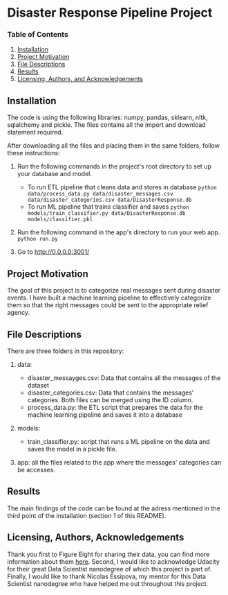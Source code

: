 # Disaster Response Pipeline Project

### Table of Contents

1. [Installation](#installation)
2. [Project Motivation](#motivation)
3. [File Descriptions](#files)
4. [Results](#results)
5. [Licensing, Authors, and Acknowledgements](#licensing)

## Installation <a name="installation"></a>

The code is using the following libraries: numpy, pandas, sklearn, nltk, sqlalchemy and pickle. The files contains all the import and download statement required.

After downloading all the files and placing them in the same folders, follow these instructions:

1. Run the following commands in the project's root directory to set up your database and model.

    - To run ETL pipeline that cleans data and stores in database
        `python data/process_data.py data/disaster_messages.csv data/disaster_categories.csv data/DisasterResponse.db`
    - To run ML pipeline that trains classifier and saves
        `python models/train_classifier.py data/DisasterResponse.db models/classifier.pkl`

2. Run the following command in the app's directory to run your web app.
    `python run.py`

3. Go to http://0.0.0.0:3001/

## Project Motivation<a name="motivation"></a>

The goal of this project is to categorize real messages sent during disaster events. I have built a machine learning pipeline to effectively categorize them so that the right messages could be sent to the appropriate relief agency.

## File Descriptions <a name="files"></a>

There are three folders in this repository:

1. data: 
    - disaster_messayges.csv: Data that contains all the messages of the dataset
    - disaster_categories.csv: Data that contains the messages' categories. Both files can be merged using the ID column.
    - process_data.py: the ETL script that prepares the data for the machine learning pipeline and saves it into a database
    
2. models:
    - train_classifier.py: script that runs a ML pipeline on the data and saves the model in a pickle file.
    
3. app: all the files related to the app where the messages' categories can be accesses.


## Results<a name="results"></a>

The main findings of the code can be found at the adress mentioned in the third point of the installation (section 1 of this README).

## Licensing, Authors, Acknowledgements<a name="licensing"></a>

Thank you first to Figure Eight for sharing their data, you can find more information about them [here](https://www.figure-eight.com/). Second, I would like to acknowledge Udacity for their great Data Scientist nanodegree of which this project is part of. Finally, I would like to thank Nicolas Essipova, my mentor for this Data Scientist nanodegree who have helped me out throughout this project.
